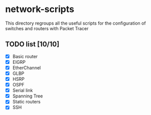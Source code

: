 # network-scripts
This directory regroups all the useful scripts for the configuration of switches
and routers with Packet Tracer

## TODO list [10/10]
   - [x] Basic router
   - [x] EIGRP
   - [x] EtherChannel
   - [x] GLBP
   - [x] HSRP
   - [x] OSPF
   - [x] Serial link
   - [x] Spanning Tree
   - [x] Static routers
   - [x] SSH
